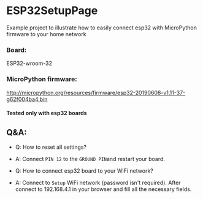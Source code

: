 # ESP32SetupPage

Example project to illustrate how to easily connect esp32 with MicroPython firmware to your home network

### Board:
ESP32-wroom-32

### MicroPython firmware:
http://micropython.org/resources/firmware/esp32-20190608-v1.11-37-g62f004ba4.bin

#### Tested only with esp32 boards

## Q&A:
* Q: How to reset all settings?
* A: Connect `PIN 12` to the `GROUND PIN`and restart your board.

* Q: How to connect esp32 board to your WiFi network?
* A: Connect to `Setup` WiFi network (password isn't required). After connect to 192.168.4.1 in your browser and fill all the necessary fields.
